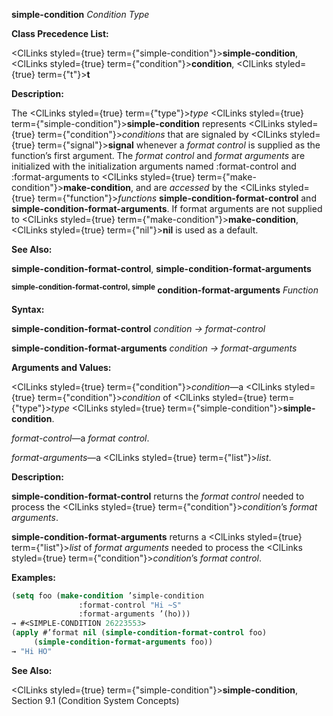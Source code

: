 **simple-condition** *Condition Type* 



**Class Precedence List:** 



<ClLinks styled={true} term={"simple-condition"}><b>simple-condition</b></ClLinks>, <ClLinks styled={true} term={"condition"}><b>condition</b></ClLinks>, <ClLinks styled={true} term={"t"}><b>t</b></ClLinks> 



**Description:** 



The <ClLinks styled={true} term={"type"}><i>type</i></ClLinks> <ClLinks styled={true} term={"simple-condition"}><b>simple-condition</b></ClLinks> represents <ClLinks styled={true} term={"condition"}><i>conditions</i></ClLinks> that are signaled by <ClLinks styled={true} term={"signal"}><b>signal</b></ClLinks> whenever a *format control* is supplied as the function’s first argument. The *format control* and *format arguments* are initialized with the initialization arguments named :format-control and :format-arguments to <ClLinks styled={true} term={"make-condition"}><b>make-condition</b></ClLinks>, and are *accessed* by the <ClLinks styled={true} term={"function"}><i>functions</i></ClLinks> **simple-condition-format-control** and **simple-condition-format-arguments**. If format arguments are not supplied to <ClLinks styled={true} term={"make-condition"}><b>make-condition</b></ClLinks>, <ClLinks styled={true} term={"nil"}><b>nil</b></ClLinks> is used as a default. 



**See Also:** 



**simple-condition-format-control**, **simple-condition-format-arguments** 







 



 



<b><sup>simple-condition-format-control, simple</sup> condition-format-arguments</b> <i>Function</i> 



**Syntax:** 



**simple-condition-format-control** *condition → format-control* 



**simple-condition-format-arguments** *condition → format-arguments* 



**Arguments and Values:** 



<ClLinks styled={true} term={"condition"}><i>condition</i></ClLinks>—a <ClLinks styled={true} term={"condition"}><i>condition</i></ClLinks> of <ClLinks styled={true} term={"type"}><i>type</i></ClLinks> <ClLinks styled={true} term={"simple-condition"}><b>simple-condition</b></ClLinks>. 



*format-control*—a *format control*. 



*format-arguments*—a <ClLinks styled={true} term={"list"}><i>list</i></ClLinks>. 



**Description:** 



**simple-condition-format-control** returns the *format control* needed to process the <ClLinks styled={true} term={"condition"}><i>condition</i></ClLinks>’s *format arguments*. 



**simple-condition-format-arguments** returns a <ClLinks styled={true} term={"list"}><i>list</i></ClLinks> of *format arguments* needed to process the <ClLinks styled={true} term={"condition"}><i>condition</i></ClLinks>’s *format control*. 



**Examples:**
```lisp
(setq foo (make-condition ’simple-condition 
			   :format-control "Hi ~S" 
			   :format-arguments ’(ho))) 
→ #<SIMPLE-CONDITION 26223553> 
(apply #’format nil (simple-condition-format-control foo) 
	 (simple-condition-format-arguments foo)) 
→ "Hi HO" 
```
**See Also:** 



<ClLinks styled={true} term={"simple-condition"}><b>simple-condition</b></ClLinks>, Section 9.1 (Condition System Concepts) 



